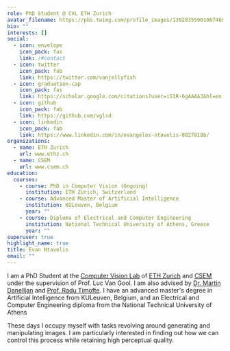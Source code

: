 ```yaml
---
role: PhD Student @ CVL ETH Zurich
avatar_filename: https://pbs.twimg.com/profile_images/1392835590106746888/_gO8ka0Q_400x400.jpg
bio: ""
interests: []
social:
  - icon: envelope
    icon_pack: fas
    link: /#contact
  - icon: twitter
    icon_pack: fab
    link: https://twitter.com/vanjellyfish
  - icon: graduation-cap
    icon_pack: fas
    link: https://scholar.google.com/citations?user=iS1R-6gAAAAJ&hl=en
  - icon: github
    icon_pack: fab
    link: https://github.com/vglsd
  - icon: linkedin
    icon_pack: fab
    link: https://www.linkedin.com/in/evangelos-ntavelis-8827818b/
organizations:
  - name: ETH Zurich
    url: www.ethz.ch
  - name: CSEM
    url: www.csem.ch
education:
  courses:
    - course: PhD in Computer Vision (Ongoing)
      institution: ETH Zurich, Switzerland
    - course: Advanced Master of Artificial Intelligence
      institution: KULeuven, Belgium
      year: ""
    - course: Diploma of Electrical and Computer Engineering
      institution: National Technical University of Athens, Greece
      year: ""
superuser: true
highlight_name: true
title: Evan Ntavelis
email: ""
---
```

I am a PhD Student at the [Computer Vision Lab](https://vision.ee.ethz.ch) of [ETH Zurich](https://ethz.ch) and [CSEM](https://csem.ch) under the supervision of Prof. Luc Van Gool. I am also advised by [Dr. Martin Danelljan](https://martin-danelljan.github.io/) and [Prof. Radu Timofte](http://people.ee.ethz.ch/~timofter/). I have an advanced master's degree in Artificial Intelligence from KULeuven, Belgium, and an Electrical and Computer Engineering diploma from the National Technical University of Athens

These days I occupy myself with tasks revolving around generating and manipulating images. I am particularly interested in finding out how we can control this process while retaining high perceptual quality.